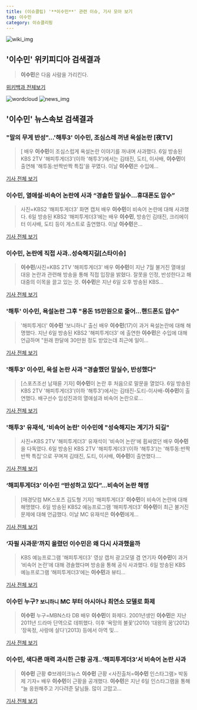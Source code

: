 ```yaml
---
title: (이슈클립) '**이수민**' 관련 이슈, 기사 모아 보기
tag: 이수민
category: 이슈클리핑
---
```

![wiki_img](https://user-images.githubusercontent.com/42597476/44503234-41136a80-a6d0-11e8-9071-6fc6418eafe4.png)
## **'**이수민**'** 위키피디아 검색결과
>**이수민**은 다음 사람을 가리킨다.

<a href="https://ko.wikipedia.org/wiki/이수민" target="_blank">위키백과 전체보기</a>

![wordcloud](https://s3.ap-northeast-2.amazonaws.com/lyrics101-wordcloud/2018-09-07-1536276637.png)
![news_img](https://user-images.githubusercontent.com/42597476/44507050-1206f400-a6e4-11e8-8d98-7ffbfebb353f.png)
## **'**이수민**'** 뉴스속보 검색결과
### "말의 무게 반성"…'해투3' **이수민**, 조심스레 꺼낸 욕설논란 [夜TV]

>[ 배우 **이수민**이 조심스럽게 욕설논란 이야기를 꺼내며 사과했다. 6일 방송된 KBS 2TV '해피투게더3'(이하 '해투3')에서는 김태진, 도티, 이사배, **이수민**이 출연해 '해투동:반짝반짝 특집'을 꾸몄다. 이날 **이수민**은 수입에...

<a href="http://www.mydaily.co.kr/new_yk/html/read.php?newsid=201809070000919440&ext=na" target="_blank">기사 전체 보기</a>

### **이수민**, 열애설·비속어 논란에 사과 “경솔한 말실수…휴대폰도 압수”

>사진=KBS2 ‘해피투게더3’ 화면 캡처 배우 **이수민**이 비속어 논란에 대해 사과했다. 6일 방송된 KBS2 ‘해피투게더3’에는 배우 **이수민**, 방송인 김태진, 크리에이터 이사배, 도티 등이 게스트로 출연했다. 이날 **이수민**은...

<a href="http://view.asiae.co.kr/news/view.htm?idxno=2018090706493588745" target="_blank">기사 전체 보기</a>

### **이수민**, 논란에 직접 사과..성숙해지길[스타이슈]

>**이수민**/사진=KBS 2TV '해피투게더3' 배우 **이수민**이 지난 7월 불거진 열애설 대응 논란과 관련해 방송을 통해 직접 입장을 밝혔다. 잘못을 인정, 반성한다고 해 대중의 이목을 끌고 있는 것. **이수민**은 지난 6일 오후 방송된 KBS...

<a href="http://star.mt.co.kr/stview.php?no=2018090707324596607" target="_blank">기사 전체 보기</a>

### '해투' **이수민**, 욕설논란 그후 "용돈 15만원으로 줄어…핸드폰도 압수"

>'해피투게더' **이수민** '보니하니' 출신 배우 **이수민**(17)이 과거 욕설논란에 대해 해명했다. 지난 6일 방송된 KBS2 '해피투게더3' 에 출연한 **이수민**은 수입에 대해 언급하며 "원래 한달에 30만원 정도 받았는데 최근에 일이...

<a href="http://news.hankyung.com/article/201809079989H" target="_blank">기사 전체 보기</a>

### '해투3' **이수민**, 욕설 논란 사과 "경솔했던 말실수, 반성했다"

>[스포츠조선 남재륜 기자] **이수민**이 논란 후 처음으로 말문을 열었다. 6일 방송된 KBS 2TV '해피투게더3'(이하 '해투3')에서는 김태진-도티-이사배-**이수민**이 출연했다. 배구선수 임성진과의 열애설과 비속어 논란으로...

<a href="http://sports.chosun.com/news/ntype.htm?id=201809070100059090004435&servicedate=20180907" target="_blank">기사 전체 보기</a>

### '해투3' 유재석, '비속어 논란' **이수민**에 "성숙해지는 계기가 되길"

>사진=KBS 2TV '해피투게더3' 유재석이 '비속어 논란'에 휩싸였던 배우 **이수민**을 다독였다. 6일 방송된 KBS 2TV '해피투게더3'(이하 '해투3')는 '해투동:반짝반짝 특집'으로 꾸며져 김태진, 도티, 이사배, **이수민**이 출연했다....

<a href="http://sports.hankooki.com/lpage/entv/201809/sp20180907082237136660.htm" target="_blank">기사 전체 보기</a>

### ‘해피투게더3’ **이수민** “반성하고 있다”…비속어 논란 해명

>[매경닷컴 MK스포츠 김도형 기자] ‘해피투게더3’ **이수민**이 비속어 논란에 대해 해명했다. 6일 방송된 KBS2 예능프로그램 ‘해피투게더3’ **이수민**이 최근 불거진 문제에 대해 언급했다. 이날 MC 유재석은 **이수민**에게...

<a href="http://sports.mk.co.kr/view.php?year=2018&no=563830" target="_blank">기사 전체 보기</a>

### ‘자필 사과문’까지 올렸던 **이수민**은 왜 다시 사과했을까

>KBS 예능프로그램 '해피투게더3' 영상 캡처 광고모델 겸 연기자 **이수민**이 과거 ‘비속어 논란’에 대해 경솔했다며 방송을 통해 공식 사과했다. 6일 방송된 KBS 예능프로그램 ‘해피투게더3’에는 **이수민**과 뷰티...

<a href="http://news.kmib.co.kr/article/view.asp?arcid=0012664727&code=61181911&cp=nv" target="_blank">기사 전체 보기</a>

### **이수민** 누구? `보니하니` MC 부터 아시아나 최연소 모델로 화제

>**이수민** 누구=MBN스타 DB 배우 **이수민**이 화제다. 2001년생인 **이수민**은 지난 2011년 드라마 단역으로 데뷔했다. 이후 ‘욕망의 불꽃’(2010) ‘대왕의 꿈’(2012) ‘장옥정, 사랑에 살다’(2013) 등에서 아역 및...

<a href="http://star.mbn.co.kr/view.php?year=2018&no=564016&refer=portal" target="_blank">기사 전체 보기</a>

### **이수민**, 색다른 매력 과시한 근황 공개..‘해피투게더3’서 비속어 논란 사과

>**이수민** 근황     ©브레이크뉴스 **이수민** 근황 <사진출처=**이수민** 인스타그램> 박동제 기자= 배우 **이수민**이 근황을 공개했다. **이수민**은 지난 6일 인스타그램을 통해 “늘 응원해주고 기다려준 달님들. 많이 고맙고...

<a href="http://www.breaknews.com/sub_read.html?uid=599766&section=sc4" target="_blank">기사 전체 보기</a>


